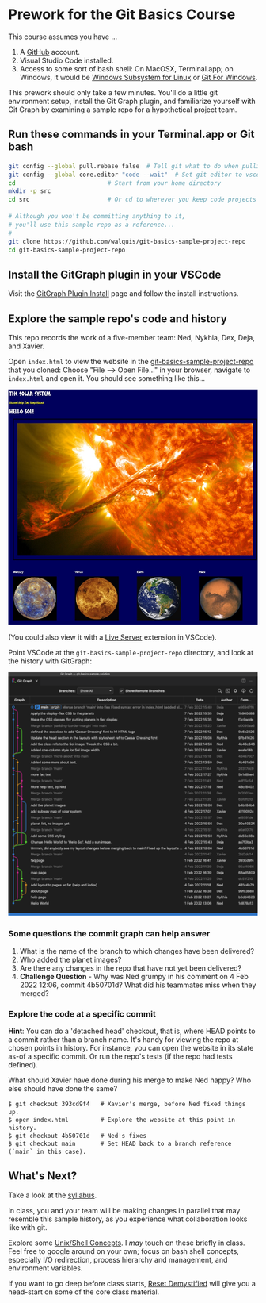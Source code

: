 # Prework for the Git Basics Course

This course assumes you have ...
1. A [GitHub](https://github.com) account.
1. Visual Studio Code installed.
1. Access to some sort of bash shell: On MacOSX, Terminal.app; on Windows, it would be [Windows Subsystem for Linux](https://learn.microsoft.com/en-us/windows/wsl/install) or [Git For Windows](https://gitforwindows.org/).


This prework should only take a few minutes. You'll do  a little git environment setup, install the Git Graph plugin, and familiarize yourself with Git Graph by examining a sample repo for a hypothetical project team.


## Run these commands in your Terminal.app or Git bash
```bash
git config --global pull.rebase false  # Tell git what to do when pulling
git config --global core.editor "code --wait"  # Set git editor to vscode
cd                          # Start from your home directory
mkdir -p src
cd src                      # Or cd to wherever you keep code projects

# Although you won't be committing anything to it, 
# you'll use this sample repo as a reference...
#
git clone https://github.com/walquis/git-basics-sample-project-repo
cd git-basics-sample-project-repo
```

## Install the GitGraph plugin in your VSCode

Visit the [GitGraph Plugin Install](https://marketplace.visualstudio.com/items?itemName=mhutchie.git-graph) page and follow the install instructions.

## Explore the sample repo's code and history
This repo records the work of a five-member team: Ned, Nykhia, Dex, Deja, and Xavier.

Open `index.html` to view the website in the [git-basics-sample-project-repo](https://github.com/walquis/git-basics-sample-project-repo) that you cloned:  Choose "File --> Open File..." in your browser, navigate to `index.html` and open it.  You should see something like this...

![](images/the-solar-system-screenshot.jpg)

(You could also view it with a [Live Server](https://marketplace.visualstudio.com/items?itemName=ritwickdey.LiveServer) extension in VSCode).

Point VSCode at the `git-basics-sample-project-repo` directory, and look at the history with GitGraph:


![GitGraph of sample repo history](images/git-graph-of-sample-repo.png)

### Some questions the commit graph can help answer

1. What is the name of the branch to which changes have been delivered?
1. Who added the planet images?
1. Are there any changes in the repo that have not yet been delivered?
1. **Challenge Question** - Why was Ned grumpy in his comment on 4 Feb 2022 12:06, commit 4b50701d? What did his teammates miss when they merged?

### Explore the code at a specific commit
**Hint**: You can do a 'detached head' checkout, that is, where HEAD points to a commit rather than a branch name.  It's handy for viewing the repo at chosen points in history.  For instance, you can open the website in its state as-of a specific commit.  Or run the repo's tests (if the repo had tests defined).

What should Xavier have done during his merge to make Ned happy?  Who else should have done the same?

```
$ git checkout 393cd9f4   # Xavier's merge, before Ned fixed things up.
$ open index.html         # Explore the website at this point in history.
$ git checkout 4b50701d   # Ned's fixes
$ git checkout main       # Set HEAD back to a branch reference (`main` in this case).
```

## What's Next?

Take a look at the [syllabus](syllabus.md).

In class, you and your team will be making changes in parallel that may resemble this sample history, as you experience what collaboration looks like with git.

Explore some [Unix/Shell Concepts](unix-shell-concepts.md). I *may* touch on these briefly in class. Feel free to google around on your own; focus on bash shell concepts, especially I/O redirection, process hierarchy and management, and environment variables.

If you want to go deep before class starts, [Reset Demystified](https://git-scm.com/book/en/v2/Git-Tools-Reset-Demystified) will give you a head-start on some of the core class material.
